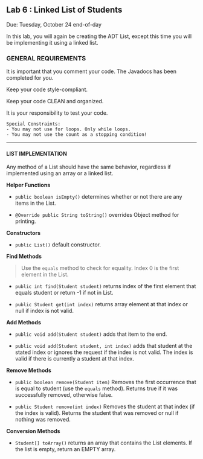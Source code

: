 ## Lab 6 : Linked List of Students

Due: Tuesday, October 24 end-of-day

In this lab, you will again be creating the ADT List, except this time you will be implementing it using a linked list.


### GENERAL REQUIREMENTS

It is important that you comment your code. The Javadocs has been completed for you.

Keep your code style-compliant.

Keep your code CLEAN and organized.

It is your responsibility to test your code. 

```
Special Constraints:
- You may not use for loops. Only while loops.
- You may not use the count as a stopping condition! 
```

<hr>

#### LIST IMPLEMENTATION

Any method of a List should have the same behavior, regardless if implemented using an array or a linked list.

**Helper Functions**

- `public boolean isEmpty()` determines whether or not there are any items in the List.

- `@Override public String toString()` overrides Object method for printing.

**Constructors**

- `public List()` default constructor.


**Find Methods**

> Use the `equals` method to check for equality.
> Index 0 is the first element in the List.

- `public int find(Student student)` returns index of the first element that equals student or return -1 if not in List.

- `public Student get(int index)` returns array element at that index or null if index is not valid.


**Add Methods**

- `public void add(Student student)` adds that item to the end.

- `public void add(Student student, int index)` adds that student at the stated index or ignores the request if the index is not valid. The index is valid if there is currently a student at that index.


**Remove Methods**

- `public boolean remove(Student item)` Removes the first occurrence that is equal to student (use the `equals` method). Returns true if it was successfully removed, otherwise false.

- `public Student remove(int index)` Removes the student at that index (if the index is valid). Returns the student that was removed or null if nothing was removed.


**Conversion Methods**

- `Student[] toArray()` returns an array that contains the List elements. If the list is empty, return an EMPTY array. 

